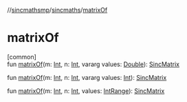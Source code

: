 //[sincmathsmp](../../index.md)/[sincmaths](index.md)/[matrixOf](matrix-of.md)

# matrixOf

[common]\
fun [matrixOf](matrix-of.md)(m: [Int](https://kotlinlang.org/api/latest/jvm/stdlib/kotlin/-int/index.html), n: [Int](https://kotlinlang.org/api/latest/jvm/stdlib/kotlin/-int/index.html), vararg values: [Double](https://kotlinlang.org/api/latest/jvm/stdlib/kotlin/-double/index.html)): [SincMatrix](-sinc-matrix/index.md)

fun [matrixOf](matrix-of.md)(m: [Int](https://kotlinlang.org/api/latest/jvm/stdlib/kotlin/-int/index.html), n: [Int](https://kotlinlang.org/api/latest/jvm/stdlib/kotlin/-int/index.html), vararg values: [Int](https://kotlinlang.org/api/latest/jvm/stdlib/kotlin/-int/index.html)): [SincMatrix](-sinc-matrix/index.md)

fun [matrixOf](matrix-of.md)(m: [Int](https://kotlinlang.org/api/latest/jvm/stdlib/kotlin/-int/index.html), n: [Int](https://kotlinlang.org/api/latest/jvm/stdlib/kotlin/-int/index.html), values: [IntRange](https://kotlinlang.org/api/latest/jvm/stdlib/kotlin.ranges/-int-range/index.html)): [SincMatrix](-sinc-matrix/index.md)
